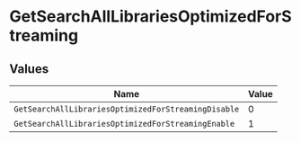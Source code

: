 # GetSearchAllLibrariesOptimizedForStreaming


## Values

| Name                                                | Value                                               |
| --------------------------------------------------- | --------------------------------------------------- |
| `GetSearchAllLibrariesOptimizedForStreamingDisable` | 0                                                   |
| `GetSearchAllLibrariesOptimizedForStreamingEnable`  | 1                                                   |